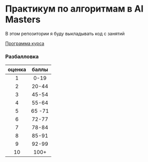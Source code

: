 # Практикум по алгоритмам в AI Masters

В этом репозитории я буду выкладывать код с занятий

[Программа курса](./AI_course_program_2024.pdf)


### Разбалловка
| оценка | баллы  |
| :----: | :----: |
|   1    |  0-19  |
|   2    | 20-44  |
|   3    | 45-54  |
|   4    | 55-64  |
|   5    | 65 -71 |
|   6    | 72-77  |
|   7    | 78-84  |
|   8    | 85-91  |
|   9    | 92-99  |
|   10   |  100+  |


